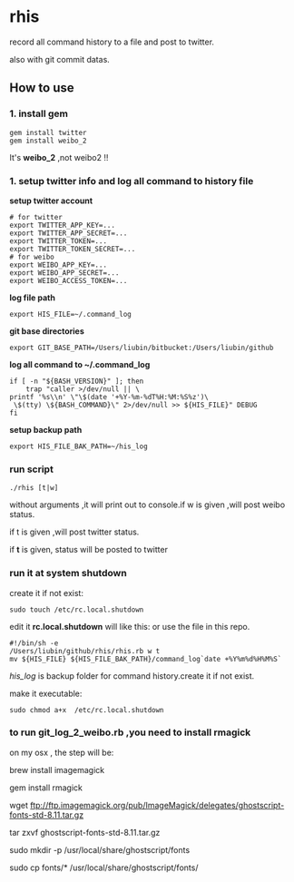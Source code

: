 # rhis

record all command history to a file and post to twitter.

also with git commit datas.

## How to use

### 1. install gem
    gem install twitter
    gem install weibo_2

It's **weibo_2** ,not weibo2 !!

### 1. setup twitter info and log all command to history file

**setup twitter account**

    # for twitter
    export TWITTER_APP_KEY=...
    export TWITTER_APP_SECRET=...
    export TWITTER_TOKEN=...
    export TWITTER_TOKEN_SECRET=...
    # for weibo
    export WEIBO_APP_KEY=...
    export WEIBO_APP_SECRET=...
    export WEIBO_ACCESS_TOKEN=...

**log file path**

    export HIS_FILE=~/.command_log

**git base directories**

    export GIT_BASE_PATH=/Users/liubin/bitbucket:/Users/liubin/github

**log all command to ~/.command_log**

    if [ -n "${BASH_VERSION}" ]; then
        trap "caller >/dev/null || \
    printf '%s\\n' \"\$(date '+%Y-%m-%dT%H:%M:%S%z')\
     \$(tty) \${BASH_COMMAND}\" 2>/dev/null >> ${HIS_FILE}" DEBUG
    fi

**setup backup path**

    export HIS_FILE_BAK_PATH=~/his_log

### run script

    ./rhis [t|w]

without arguments ,it will print out to console.if w is given ,will post weibo status.

if t is given ,will post twitter status.

if **t** is given, status will be posted to twitter


### run it at system shutdown

create it if not exist:

    sudo touch /etc/rc.local.shutdown

edit it **rc.local.shutdown** will like this:
or use the file in this repo.

    #!/bin/sh -e
    /Users/liubin/github/rhis/rhis.rb w t
    mv ${HIS_FILE} ${HIS_FILE_BAK_PATH}/command_log`date +%Y%m%d%H%M%S`

*his_log* is backup folder for command history.create it if not exist.

make it executable:

    sudo chmod a+x  /etc/rc.local.shutdown


### to run git_log_2_weibo.rb ,you need to install rmagick

  on my osx , the step will be:

  brew install imagemagick

  gem install rmagick

  wget ftp://ftp.imagemagick.org/pub/ImageMagick/delegates/ghostscript-fonts-std-8.11.tar.gz

  tar zxvf ghostscript-fonts-std-8.11.tar.gz

  sudo mkdir -p /usr/local/share/ghostscript/fonts

  sudo cp fonts/* /usr/local/share/ghostscript/fonts/

